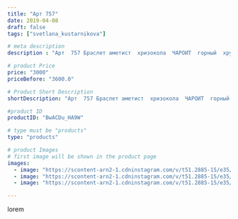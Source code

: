 ```yaml
---
title: "Арт 757"
date: 2019-04-08
draft: false
tags: ["svetlana_kustarnikova"]

# meta description
description : "Арт  757 Браслет аметист  хризокола  ЧАРОИТ  горный  хрусталь"

# product Price
price: "3000"
priceBefore: "3600.0"

# Product Short Description
shortDescription: "Арт  757 Браслет аметист  хризокола  ЧАРОИТ  горный  хрусталь"

#product ID
productID: "BwACDu_HA9W"

# type must be "products"
type: "products"

# product Images
# first image will be shown in the product page
images:
  - image: "https://scontent-arn2-1.cdninstagram.com/v/t51.2885-15/e35/54731931_1843054369134352_3576756637281579820_n.jpg?tp=1&_nc_ht=scontent-arn2-1.cdninstagram.com&_nc_cat=104&_nc_ohc=6LLTSwFAAkQAX_hSbO3&ccb=7-4&oh=281e4a7d9181365bca6adb4fe3dfb82e&oe=6081D122&ig_cache_key=MjAxNzYyMTY4MjY3NzQ5MDM5MQ%3D%3D.2-ccb7-4"
  - image: "https://scontent-arn2-1.cdninstagram.com/v/t51.2885-15/e35/56208453_1149064928606430_5049703012215629751_n.jpg?se=8&tp=1&_nc_ht=scontent-arn2-1.cdninstagram.com&_nc_cat=106&_nc_ohc=dgzzMiUiw8gAX99xwjb&ccb=7-4&oh=4d2353638f1a2695d478c15cd6f5f873&oe=6082B87A&ig_cache_key=MjAxNzYyMTY4MjcwMjU3NTM5NA%3D%3D.2-ccb7-4"
  - image: "https://scontent-arn2-1.cdninstagram.com/v/t51.2885-15/e35/54512259_591529284658911_3550645602105989967_n.jpg?se=8&tp=1&_nc_ht=scontent-arn2-1.cdninstagram.com&_nc_cat=103&_nc_ohc=961Mid4xslMAX96UXjc&ccb=7-4&oh=d44ec2f067a58d6ba45c989e78bd1b50&oe=6082C646&ig_cache_key=MjAxNzYyMTY4MjY2ODk4NTI0NQ%3D%3D.2-ccb7-4"

---
```

lorem
